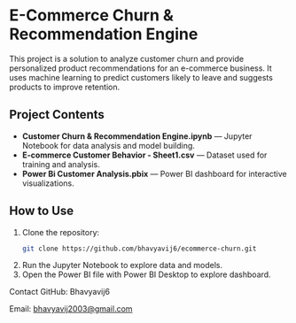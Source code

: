 # E-Commerce Churn & Recommendation Engine

This project is a solution to analyze customer churn and provide personalized product recommendations for an e-commerce business. It uses machine learning to predict customers likely to leave and suggests products to improve retention.

## Project Contents

- **Customer Churn & Recommendation Engine.ipynb** — Jupyter Notebook for data analysis and model building.
- **E-commerce Customer Behavior - Sheet1.csv** — Dataset used for training and analysis.
- **Power Bi Customer Analysis.pbix** — Power BI dashboard for interactive visualizations.

## How to Use

1. Clone the repository:
   ```bash
   git clone https://github.com/bhavyavij6/ecommerce-churn.git
2. Run the Jupyter Notebook to explore data and models.
3. Open the Power BI file with Power BI Desktop to explore dashboard.

Contact
GitHub: Bhavyavij6

Email: bhavyavij2003@gmail.com
